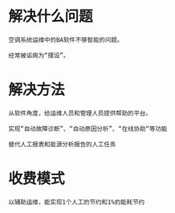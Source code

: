 # 解决什么问题

    空调系统运维中的BA软件不够智能的问题。

    经常被诟病为“摆设”。



# 解决方法

    从软件角度，给运维人员和管理人员提供帮助的平台。

    实现“自动故障诊断”、“自动原因分析”、“在线协助“等功能

    替代人工报表和能源分析报告的人工任务

# 收费模式

    以辅助运维，能实现1个人工的节约和1%的能耗节约



